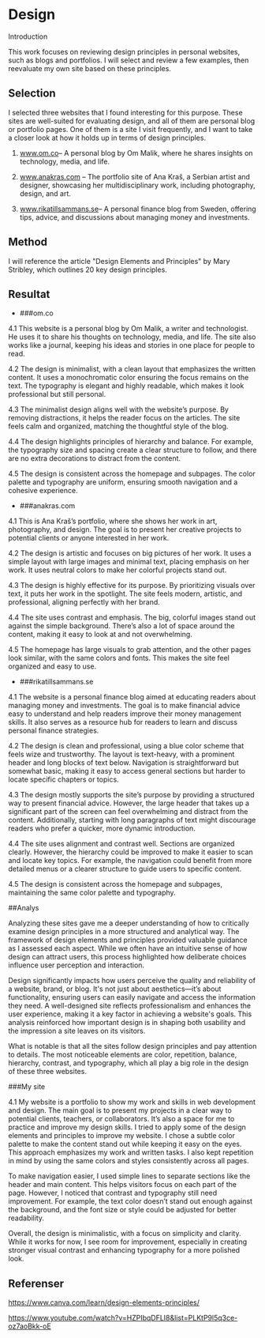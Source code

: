 Design
=======================

Introduction

This work focuses on reviewing design principles in personal websites, such as blogs and portfolios. I will select and review a few examples, then reevaluate my own site based on these principles.

Selection
-----------------------

I selected three websites that I found interesting for this purpose. These sites are well-suited for evaluating design, and all of them are personal blog or portfolio pages. One of them is a site I visit frequently, and I want to take a closer look at how it holds up in terms of design principles. 

1. <a href="https://www.om.co">www.om.co</a>– A personal blog by Om Malik, where he shares insights on technology, media, and life.

2. <a href="https://www.anakras.com">www.anakras.com</a> – The portfolio site of Ana Kraš, a Serbian artist and designer, showcasing her multidisciplinary work, including photography, design, and art.

3. <a href="www.rikatillsammans.se">www.rikatillsammans.se</a>– A personal finance blog from Sweden, offering tips, advice, and discussions about managing money and investments.

Method
-----------------------

I will reference the article "Design Elements and Principles" by Mary Stribley, which outlines 20 key design principles.
 
Resultat
-----------------------

- ###om.co

4.1 
This website is a personal blog by Om Malik, a writer and technologist. He uses it to share his thoughts on technology, media, and life. The site also works like a journal, keeping his ideas and stories in one place for people to read.

4.2
The design is minimalist, with a clean layout that emphasizes the written content. It uses a monochromatic color ensuring the focus remains on the text. The typography is elegant and highly readable, which makes it look professional but still personal.

4.3
The minimalist design aligns well with the website’s purpose. By removing distractions, it helps the reader focus on the articles. The site feels calm and organized, matching the thoughtful style of the blog.

4.4
The design highlights principles of hierarchy and balance. For example, the typography size and spacing create a clear structure to follow, and there are no extra decorations to distract from the content.

4.5
The design is consistent across the homepage and subpages. The color palette and typography are uniform, ensuring smooth navigation and a cohesive experience. 

- ###anakras.com

4.1
This is Ana Kraš’s portfolio, where she shows her work in art, photography, and design. The goal is to present her creative projects to potential clients or anyone interested in her work.

4.2
The design is artistic and focuses on big pictures of her work. It uses a simple layout with large images and minimal text, placing emphasis on her work. It uses neutral colors to make her colorful projects stand out.
 
4.3
The design is highly effective for its purpose. By prioritizing visuals over text, it puts her work in the spotlight. The site feels modern, artistic, and professional, aligning perfectly with her brand.

4.4
The site uses contrast and emphasis. The big, colorful images stand out against the simple background. There’s also a lot of space around the content, making it easy to look at and not overwhelming.

4.5
The homepage has large visuals to grab attention, and the other pages look similar, with the same colors and fonts. This makes the site feel organized and easy to use.

- ###rikatillsammans.se

4.1 
The website is a personal finance blog aimed at educating readers about managing money and investments. The goal is to make financial advice easy to understand and help readers improve their money management skills. It also serves as a resource hub for readers to learn and discuss personal finance strategies.

4.2
The design is clean and professional, using a blue color scheme that feels wize and trustworthy. The layout is text-heavy, with a prominent header and long blocks of text below. Navigation is straightforward but somewhat basic, making it easy to access general sections but harder to locate specific chapters or topics.

4.3
The design mostly supports the site’s purpose by providing a structured way to present financial advice. However, the large header that takes up a significant part of the screen can feel overwhelming and distract from the content. Additionally, starting with long paragraphs of text might discourage readers who prefer a quicker, more dynamic introduction.

4.4
The site uses alignment and contrast well. Sections are organized clearly. However, the hierarchy could be improved to make it easier to scan and locate key topics. For example, the navigation could benefit from more detailed menus or a clearer structure to guide users to specific content.

4.5
The design is consistent across the homepage and subpages, maintaining the same color palette and typography.

##Analys



Analyzing these sites gave me a deeper understanding of how to critically examine design principles in a more structured and analytical way. The framework of design elements and principles provided valuable guidance as I assessed each aspect. While we often have an intuitive sense of how design can attract users, this process highlighted how deliberate choices influence user perception and interaction.

Design significantly impacts how users perceive the quality and reliability of a website, brand, or blog. It's not just about aesthetics—it’s about functionality, ensuring users can easily navigate and access the information they need. A well-designed site reflects professionalism and enhances the user experience, making it a key factor in achieving a website's goals. This analysis reinforced how important design is in shaping both usability and the impression a site leaves on its visitors.

What is notable is that all the sites follow design principles and pay attention to details. The most noticeable elements are color, repetition, balance, hierarchy, contrast, and typography, which all play a big role in the design of these three websites.

###My site

4.1 
My website is a portfolio to show my work and skills in web development and design. The main goal is to present my projects in a clear way to potential clients, teachers, or collaborators. It’s also a space for me to practice and improve my design skills.
I tried to apply some of the design elements and principles to improve my website. I chose a subtle color palette to make the content stand out while keeping it easy on the eyes. This approach emphasizes my work and written tasks. I also kept repetition in mind by using the same colors and styles consistently across all pages.

To make navigation easier, I used simple lines to separate sections like the header and main content. This helps visitors focus on each part of the page. However, I noticed that contrast and typography still need improvement. For example, the text color doesn’t stand out enough against the background, and the font size or style could be adjusted for better readability.

Overall, the design is minimalistic, with a focus on simplicity and clarity. While it works for now, I see room for improvement, especially in creating stronger visual contrast and enhancing typography for a more polished look.

Referenser
-----------------------

https://www.canva.com/learn/design-elements-principles/

https://www.youtube.com/watch?v=HZPIbqDFLI8&list=PLKtP9l5q3ce-oz7aoBkk-oE
